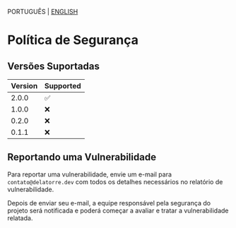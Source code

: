 PORTUGUÊS | [ENGLISH](https://github.com/fazedordecodigo/PyFlunt/blob/main/SECURITY_EN.md)

# Política de Segurança

## Versões Suportadas

| Version | Supported          |
| ------- | ------------------ |
| 2.0.0   | :white_check_mark: |
| 1.0.0   | :x:                |
| 0.2.0   | :x:                |
| 0.1.1   | :x:                |

## Reportando uma Vulnerabilidade
Para reportar uma vulnerabilidade, envie um e-mail para `contato@delatorre.dev` com todos os detalhes necessários no relatório de vulnerabilidade.

Depois de enviar seu e-mail, a equipe responsável pela segurança do projeto será notificada e poderá começar a avaliar e tratar a vulnerabilidade relatada.
